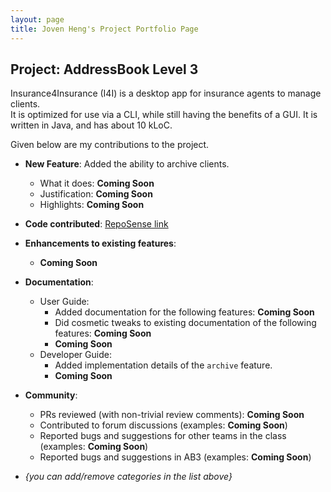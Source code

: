 ```yaml
---
layout: page
title: Joven Heng's Project Portfolio Page
---
```


## Project: AddressBook Level 3

Insurance4Insurance (I4I) is a desktop app for insurance agents to manage clients.  
It is optimized for use via a CLI, while still having the benefits of a GUI. 
It is written in Java, and has about 10 kLoC.

Given below are my contributions to the project.

* **New Feature**: Added the ability to archive clients.
  * What it does: **Coming Soon**
  * Justification: **Coming Soon**
  * Highlights: **Coming Soon**
  
* **Code contributed**: [RepoSense link](https://nus-cs2103-ay2021s1.github.io/tp-dashboard/#breakdown=true&search=t16&sort=groupTitle&sortWithin=title&since=2020-08-14&timeframe=commit&mergegroup=&groupSelect=groupByRepos&checkedFileTypes=docs~functional-code~test-code~other&tabOpen=true&tabType=zoom&zA=Joven-Heng&zR=AY2021S1-CS2103-T16-2%2Ftp%5Bmaster%5D&zACS=272.1138211382114&zS=2020-08-14&zFS=t16&zU=2020-11-05&zMG=false&zFTF=commit&zFGS=groupByRepos&zFR=false)

* **Enhancements to existing features**:
    * **Coming Soon**

* **Documentation**:
  * User Guide:
    * Added documentation for the following features: **Coming Soon**
    * Did cosmetic tweaks to existing documentation of the following features: **Coming Soon**
    * **Coming Soon**
  * Developer Guide:
    * Added implementation details of the `archive` feature.
    * **Coming Soon**

* **Community**:
  * PRs reviewed (with non-trivial review comments): **Coming Soon**
  * Contributed to forum discussions (examples: **Coming Soon**)
  * Reported bugs and suggestions for other teams in the class (examples: **Coming Soon**)
  * Reported bugs and suggestions in AB3 (examples: **Coming Soon**)


* _{you can add/remove categories in the list above}_
